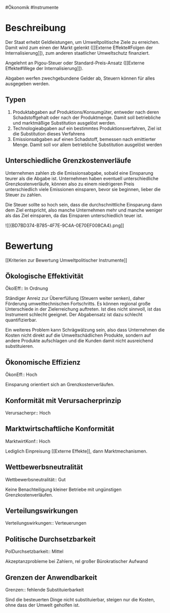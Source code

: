 #Ökonomik #Instrumente 

# Beschreibung

Der Staat erhebt Geldleistungen, um Umweltpolitische Ziele zu erreichen. Damit wird zum einen der Markt gelenkt ([[Externe Effekte#Folgen der Internalisierung]]), zum anderen staatlicher Umweltschutz finanziert.

Angelehnt an Pigou-Steuer oder Standard-Preis-Ansatz ([[Externe Effekte#Wege der Internalisierung]]).

Abgaben werfen zwechgebundene Gelder ab, Steuern können für alles ausgegeben werden.

## Typen

1. Produktabgaben auf Produktions/Konsumgüter, entweder nach deren Schadstoffgehalt oder nach der Produktmenge. Damit soll betriebliche und marktmäßige Substitution ausgelöst werden.
2. Technologieabgaben auf ein bestimmtes Produktionsverfahren, Ziel ist die Substitution dieses Verfahrens
3. Emissionsabgaben auf einen Schadstoff, bemessen nach emittierter Menge. Damit soll vor allem betriebliche Substitution ausgelöst werden

## Unterschiedliche Grenzkostenverläufe

Unternehmen zahlen zb die Emissionsabgabe, sobald eine Einsparung teurer als die Abgabe ist.
Unternehmen haben eventuell unterschiedliche Grenzkostenverläufe, können also zu einem niedrigeren Preis unterschiedlich viele Emissionen einsparen, bevor sie beginnen, lieber die Steuer zu zahlen.

Die Steuer sollte so hoch sein, dass die durchschnittliche Einsparung dann dem Ziel entspricht, also manche Unternehmen mehr und manche weniger als das Ziel einsparen, da das Einsparen unterschiedlich teuer ist.  

![[{BD7BD374-B785-4F7E-9C4A-0E70EF008CA4}.png]]

# Bewertung

[[Kriterien zur Bewertung Umweltpolitischer Instrumente]]

## Ökologische Effektivität

ÖkolEff:: In Ordnung

Ständiger Anreiz zur Übererfüllung (Steuern weiter senken), daher Förderung umwelttechnischen Fortschritts. Es können regional große Unterschiede in der Zielerreichung auftreten. Ist dies nicht sinnvoll, ist das Instrument schlecht geeignet. Der Abgabensatz ist dazu schlecht quantifizierbar.

Ein weiteres Problem kann Schrägwälzung sein, also dass Unternehmen die Kosten nicht direkt auf die Umweltschädlichen Produkte, sondern auf andere Produkte aufschlagen und die Kunden damit nicht ausreichend substituieren.

## Ökonomische Effizienz

ÖkonEff:: Hoch

Einsparung orientiert sich an Grenzkostenverläufen.

## Konformität mit Verursacherprinzip

Verursacherpr:: Hoch

## Marktwirtschaftliche Konformität

MarktwirtKonf:: Hoch

Lediglich Einpreisung [[Externe Effekte]], dann Marktmechanismen.

## Wettbewerbsneutralität

Wettbewerbsneutralität:: Gut

Keine Benachteiligung kleiner Betriebe mit ungünstigen Grenzkostenverläufen.

## Verteilungswirkungen

Verteilungswirkungen:: Verteuerungen

## Politische Durchsetzbarkeit

PolDurchsetzbarkeit:: Mittel

Akzeptanzprobleme bei Zahlern, rel großer Bürokratischer Aufwand

## Grenzen der Anwendbarkeit

Grenzen:: fehlende Substituierbarkeit

Sind die besteuerten Dinge nicht substituierbar, steigen nur die Kosten, ohne dass der Umwelt geholfen ist.